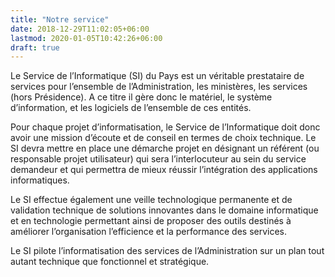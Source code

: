 ```yaml
---
title: "Notre service"
date: 2018-12-29T11:02:05+06:00
lastmod: 2020-01-05T10:42:26+06:00
draft: true
---
```


Le Service de l’Informatique (SI) du Pays est un véritable prestataire de services pour l’ensemble de l’Administration, les ministères, les services (hors Présidence). A ce titre il gère donc le matériel, le système d’information, et les logiciels de l’ensemble de ces entités.

Pour chaque projet d’informatisation, le Service de l’Informatique doit donc avoir une mission d’écoute et de conseil en termes de choix technique. Le SI devra mettre en place une démarche projet en désignant un référent (ou responsable projet utilisateur) qui sera l’interlocuteur au sein du service demandeur et qui permettra de mieux réussir l’intégration des applications informatiques.

Le SI effectue également une veille technologique permanente et de validation technique de solutions innovantes dans le domaine informatique et en technologie permettant ainsi de proposer des outils destinés à améliorer l’organisation l’efficience et la performance des services.

Le SI pilote l’informatisation des services de l’Administration sur un plan tout autant technique que fonctionnel et stratégique.